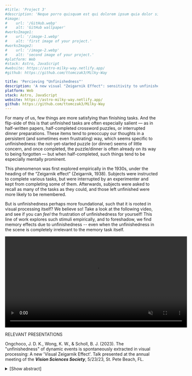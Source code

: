 ```yaml
---
#title: 'Project 3'
#description: 'Neque porro quisquam est qui dolorem ipsum quia dolor sit amet, consectetur, adipisci'
#image:
#    url: '/GitHub.webp'
#    alt: 'GitHub wallpaper'
#worksImage1:
#    url: '/image-1.webp'
#    alt: 'first image of your project.'
#worksImage2:
#    url: '/image-2.webp'
#    alt: 'second image of your project.'
#platform: Web
#stack: Astro, JavaScript
#website: https://astro-milky-way.netlify.app/
#github: https://github.com/ttomczak3/Milky-Way

title: 'Percieving "Unfinishedness"'
description: 'A new visual "Zeigarnik Effect": sensitivity to unfinishedness even despite task-irrelevance'
platform: Web
stack: Astro, JavaScript
website: https://astro-milky-way.netlify.app/
github: https://github.com/ttomczak3/Milky-Way
---
```

<p class="p2">For many of us, few things are more satisfying than finishing tasks.  And the flip-side of this is that unfinished tasks are often especially salient — as in half-written papers, half-completed crossword puzzles, or interrupted dinner preparations.  These items tend to preoccupy our thoughts in a persistent (and sometimes even frustrating) way, which seems specific to unfinishedness: the not-yet-started puzzle (or dinner) seems of little concern, and once completed, the puzzle/dinner is often already on its way to being forgotten — but when half-completed, such things tend to be especially mentally prominent.</p>
<p class="p2">This phenomenon was first explored empirically in the 1930s, under the heading of the “Zeigarnik effect” (Zeigarnik, 1938).  Subjects were instructed to complete various tasks, but were interrupted by an experimenter and kept from completing some of them.  Afterwards, subjects were asked to recall as many of the tasks as they could, and those left unfinished were more likely to be remembered.</p>
<p class="p2">But is unfinishedness perhaps more foundational, such that it is rooted in visual processing itself? We believe so! Take a look at the following video, and see if you can <i>feel</i> the frustration of unfinishedness for yourself! This line of work explores such stimuli empirically, and to foreshadow, we find memory effects due to unfinishedness -- even when the unfinishedness in the scene is completely irrelevant to the memory task itself.</p>
<video width="600" autoplay loop muted class="video" alt="video">
  <source src="/justUnfinishedness.mp4" type="video/mp4" />
  Your browser does not support the video, sorry! Feel free to email me for all the demos used in the experiments.
</video>

<span class="badge badge--item">RELEVANT PRESENTATIONS</span>
<p class="p1">
    Ongchoco, J. D. K., Wong, K. W., & Scholl, B. J. (2023). 
    The "unfinishedness" of dynamic events is spontaneously extracted in visual processing: A new 'Visual Zeigarnik Effect'.
    Talk presented at the annual meeting of the <b><i>Vision Sciences Society</i></b>, 
    5/23/23, St. Pete Beach, FL.  
</p>
    <details><summary>[Show abstract]</summary>
        <p>
        The events that occupy our thoughts in an especially persistent way are often those that are unfinished -- half-written papers, unfolded laundry, and items not yet crossed off from to-do lists. And this factor has also been emphasized in work within higher-level cognition, as in the "Zeigarnik effect": when people carry out various tasks, but some are never finished due to extrinsic interruptions, memory tends to be better for those tasks that were unfinished. But just how foundational is this sort of "unfinishedness" in mental life? Might such unfinishedness be spontaneously extracted and prioritized even in lower-level visual processing? To explore this, we had observers watch animations in which a dot moved through a maze, starting at one disc (the 'startpoint') and moving toward another disc (the 'endpoint'). We tested the fidelity of visual memory by having probes (colored squares) appear briefly along the dot's path; after the dot finished moving, observers simply had to indicate where the probes had appeared. On 'Completed' trials, the motion ended when the dot reached the endpoint, but on 'Unfinished' trials, the motion ended shortly before the dot reached the endpoint. Although this manipulation was entirely task-irrelevant, it nevertheless had a powerful influence on visual memory: observers placed probes much closer to their correct locations on Unfinished trials. This same pattern held across several different experiments, even while carefully controlling for various lower-level properties of the displays (such as the speed and duration of the dot's motion). And the effect also generalized across different types of displays (e.g. also replicating when the moving dot left a visible trace). This new type of <i>Visual Zeigarnik Effect</i> suggests that the unfinishedness of events is not just a matter of higher-level thought and motivation, but can also be extracted as a part of visual perception itself.        
        </p>
    </details>



